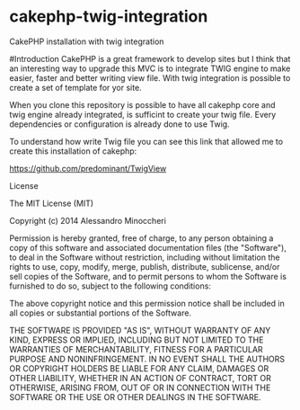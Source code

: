 cakephp-twig-integration
========================

CakePHP installation with twig integration

#Introduction
CakePHP is a great framework to develop sites but I think that an interesting way to upgrade this MVC is to integrate TWIG engine to make easier, faster and better writing view file.
With twig integration is possible to create a set of template for yor site.

When you clone this repository is possible to have all cakephp core and twig engine already integrated, is sufficint to create your twig file.
Every dependencies or configuration is already done to use Twig.

To understand how write Twig file you can see this link that allowed me to create this installation of cakephp:

https://github.com/predominant/TwigView

License

The MIT License (MIT)

Copyright (c) 2014 Alessandro Minoccheri

Permission is hereby granted, free of charge, to any person obtaining a copy of this software and associated documentation files (the "Software"), to deal in the Software without restriction, including without limitation the rights to use, copy, modify, merge, publish, distribute, sublicense, and/or sell copies of the Software, and to permit persons to whom the Software is furnished to do so, subject to the following conditions:

The above copyright notice and this permission notice shall be included in all copies or substantial portions of the Software.

THE SOFTWARE IS PROVIDED "AS IS", WITHOUT WARRANTY OF ANY KIND, EXPRESS OR IMPLIED, INCLUDING BUT NOT LIMITED TO THE WARRANTIES OF MERCHANTABILITY, FITNESS FOR A PARTICULAR PURPOSE AND NONINFRINGEMENT. IN NO EVENT SHALL THE AUTHORS OR COPYRIGHT HOLDERS BE LIABLE FOR ANY CLAIM, DAMAGES OR OTHER LIABILITY, WHETHER IN AN ACTION OF CONTRACT, TORT OR OTHERWISE, ARISING FROM, OUT OF OR IN CONNECTION WITH THE SOFTWARE OR THE USE OR OTHER DEALINGS IN THE SOFTWARE.
